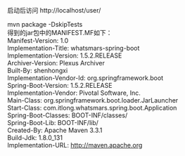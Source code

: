 启动后访问 http://localhost/user/ <br />

mvn package -DskipTests <br />
得到的jar包中的MANIFEST.MF如下： <br />
Manifest-Version: 1.0 <br />
Implementation-Title: whatsmars-spring-boot <br />
Implementation-Version: 1.5.2.RELEASE <br />
Archiver-Version: Plexus Archiver <br />
Built-By: shenhongxi <br />
Implementation-Vendor-Id: org.springframework.boot <br />
Spring-Boot-Version: 1.5.2.RELEASE <br />
Implementation-Vendor: Pivotal Software, Inc. <br />
Main-Class: org.springframework.boot.loader.JarLauncher <br />
Start-Class: com.itlong.whatsmars.spring.boot.Application <br />
Spring-Boot-Classes: BOOT-INF/classes/ <br />
Spring-Boot-Lib: BOOT-INF/lib/ <br />
Created-By: Apache Maven 3.3.1 <br />
Build-Jdk: 1.8.0_131 <br />
Implementation-URL: http://maven.apache.org <br />
